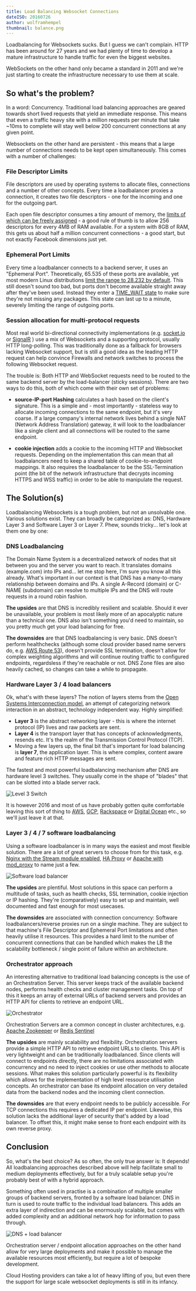 ```yaml
---
title: Load Balancing Websocket Connections
dateISO: 20160726
author: wolframhempel
thumbnail: balance.png
---
```


Loadbalancing for Websockets sucks. But I guess we can't complain. HTTP has been around for 27 years and we had plenty of time to develop a mature infrastructure to handle traffic for even the biggest websites.

WebSockets on the other hand only became a standard in 2011 and we're just starting to create the infrastructure necessary to use them at scale.

## So what's the problem?
In a word: Concurrency. Traditional load balancing approaches are geared towards short lived requests that yield an immediate response. This means that even a traffic heavy site with a million requests per minute that take ~10ms to complete will stay well below 200 concurrent connections at any given point.

Websockets on the other hand are persistent - this means that a large number of connections needs to be kept open simultaneously. This comes with a number of challenges:

### File Descriptor Limits
File descriptors are used by operating systems to allocate files, connections and a number of other concepts. Every time a loadbalancer proxies a connection, it creates two file descriptors - one for the incoming and one for the outgoing part.

Each open file descriptor consumes a tiny amount of memory, the [limits of which can be freely assigned](http://www.cyberciti.biz/faq/linux-increase-the-maximum-number-of-open-files/) - a good rule of thumb is to allow 256 descriptors for every 4MB of RAM available. For a system with 8GB of RAM, this gets us about half a million concurrent connections - a good start, but not exactly Facebook dimensions just yet.

### Ephemeral Port Limits
Every time a loadbalancer connects to a backend server, it uses an "Ephemeral Port". Theoretically, 65.535 of these ports are available, yet most modern Linux distributions [limit the range to 28.232 by default](http://www.ncftp.com/ncftpd/doc/misc/ephemeral_ports.html). This still doesn't sound too bad, but ports don't become available straight away after they've been used. Instead they enter a [TIME_WAIT state](http://www.isi.edu/touch/pubs/infocomm99/infocomm99-web/) to make sure they're not missing any packages. This state can last up to a minute, severely limiting the range of outgoing ports.

### Session allocation for multi-protocol requests
Most real world bi-directional connectivity implementations (e.g. [socket.io](http://socket.io/) or [SignalR](http://signalr.net/) ) use a mix of Websockets and a supporting protocol, usually HTTP long-polling.
This was traditionally done as a fallback for browsers lacking Websocket support, but is still a good idea as the leading HTTP request can help convince Firewalls and network switches to process the following Websocket request.

The trouble is: Both HTTP and WebSocket requests need to be routed to the same backend server by the load-balancer (sticky sessions). There are two ways to do this, both of which come with their own set of problems:

- **source-IP-port Hashing** calculates a hash based on the client's signature. This is a simple and - most importantly - stateless way to allocate incoming connections to the same endpoint, but it's very coarse. If a large company's internal network lives behind a single NAT (Network Address Translation) gateway, it will look to the loadbalancer like a single client and all connections will be routed to the same endpoint.

- **cookie injection** adds a cookie to the incoming HTTP and Websocket requests. Depending on the implementation this can mean that all loadbalancers need to keep a shared table of cookie-to-endpoint mappings. It also requires the loadbalancer to be the SSL-Termination point (the bit of the network infrastructure that decrypts incoming HTTPS and WSS traffic) in order to be able to manipulate the request.

## The Solution(s)
Loadbalancing Websockets is a tough problem, but not an unsolvable one. Various solutions exist. They can broadly be categorized as: DNS, Hardware Layer 3 and Software Layer 3 or Layer 7. Phew, sounds tricky... let's look at them one by one:

### DNS Loadbalancing
The Domain Name System is a decentralized network of nodes that sit between you and the server you want to reach. It translates domains (example.com) into IPs and... let me stop here, I'm sure you know all this already.
What's important in our context is that DNS has a many-to-many relationship between domains and IPs. A single A-Record (domain) or C-NAME (subdomain) can resolve to multiple IPs and the DNS will route requests in a round robin fashion.

**The upsides** are that DNS is incredibly resilient and scalable. Should it ever be unavailable, your problem is most likely more of an apocalyptic nature than a technical one. DNS also isn't something you'd need to maintain, so you pretty much get your load balancing for free.

**The downsides** are that DNS loadbalancing is very basic. DNS doesn't perform healthchecks (although some cloud provider based name servers do, e.g. [AWS Route 53](https://aws.amazon.com/route53/)), doesn't provide SSL termination, doesn't allow for complex weighting algorithms and will continue routing traffic to configured endpoints, regardsless if they're reachable or not. DNS Zone files are also heavily cached, so changes can take a while to propagate.

### Hardware Layer 3 / 4 load balancers
Ok, what's with these layers? The notion of layers stems from the [Open Systems Interconnection model](https://en.wikipedia.org/wiki/OSI_model), an attempt of categorizing network interaction in an abstract, technology independent way. Highly simplified:

- **Layer 3** is the abstract networking layer - this is where the internet protocol (IP) lives and raw packets are sent.
- **Layer 4** is the transport layer that has concepts of acknowledgments, resends etc. It's the realm of the Transmission Control Protocol (TCP).
- Moving a few layers up, the final bit that's important for load balancing is **layer 7**, the application layer. This is where complex, content aware and feature rich HTTP messages are sent.

The fastest and most powerful loadbalancing mechanism after DNS are hardware level 3 switches. They usually come in the shape of "blades" that can be slotted into a blade server rack.

![Level 3 Switch](./switch.jpg)

It is however 2016 and most of us have probably gotten quite comfortable leaving this sort of thing to [AWS](https://aws.amazon.com/), [GCP](https://cloud.google.com/), [Rackspace](https://www.rackspace.com/) or [Digital Ocean](https://www.digitalocean.com/) etc., so we'll just leave it at that.

### Layer 3 / 4 / 7 software loadbalancing
Using a software loadbalancer is in many ways the easiest and most flexible solution. There are a lot of great servers to choose from for this task, e.g. [Nginx with the Stream module enabled](https://deepstream.io/tutorials/integrations/other-nginx/), [HA Proxy](http://www.haproxy.org/) or [Apache with mod_proxy](https://httpd.apache.org/docs/current/mod/mod_proxy.html) to name just a few.

![Software load balancer](software-load-balancer.png)

**The upsides** are plentiful. Most solutions in this space can perform a multitude of tasks, such as health checks, SSL termination, cookie injection or IP hashing. They're (comparatively) easy to set up and maintain, well documented and fast enough for most usecases.

**The downsides** are associated with connection concurrency: Software loadbalancers/reverse proxies run on a single machine. They are subject to that machine's File Descriptor and Ephemeral Port limitations and often heavily utilise it resources. This provides a hard limit to the number of concurrent connections that can be handled which makes the LB the scalability bottleneck / single point of failure within an architecture.

### Orchestrator approach
An interesting alternative to traditional load balancing concepts is the use of an Orchestration Server. This server keeps track of the available backend nodes, performs health checks and cluster management tasks. On top of this it keeps an array of external URLs of backend servers and provides an HTTP API for clients to retrieve an endpoint URL.

![Orchestrator](./orchestrator.png)

Orchestration Servers are a common concept in cluster architectures, e.g. [Apache Zookeeper](https://zookeeper.apache.org/) or [Redis Sentinel](http://redis.io/topics/sentinel)

**The upsides** are mainly scalability and flexibility. Orchestration servers provide a simple HTTP API to retrieve endpoint URLs to clients. This API is very lightweight and can be traditionally loadbalanced. Since clients will connect to endpoints directly, there are no limitations associated with concurrency and no need to inject cookies or use other methods to allocate sessions.
What makes this solution particularly powerful is its flexibility which allows for the implementation of high level ressource utilisation concepts. An orchestrator can base its endpoint allocation on very detailed data from the backend nodes and the incoming client connection.

**The downsides** are that every endpoint needs to be publicly accessible. For TCP connections this requires a dedicated IP per endpoint. Likewise, this solution lacks the additional layer of security that's added by a load balancer. To offset this, it might make sense to front each endpoint with its own reverse proxy.

## Conclusion
So, what's the best choice? As so often, the only true answer is: It depends!
All loadbalancing approaches described above will help facilitate small to medium deployments effectively, but for a truly scalable setup you're probably best of with a hybrid approach.

Something often used in practise is a combination of multiple smaller groups of backend servers, fronted by a software load balancer. DNS in turn is used to route traffic to the individual load balancers. This adds an extra layer of indirection and can be enormously scalable, but comes with added complexity and an additional network hop for information to pass through.

![DNS + load balancer](./dsn-load-balancer.png)

Orchestration server / endpoint allocation approaches on the other hand allow for very large deployments and make it possible to manage the available resources most efficiently, but require a lot of bespoke development.

Cloud Hosting providers can take a lot of heavy lifting of you, but even there the support for large scale websocket deployments is still in its infancy.
